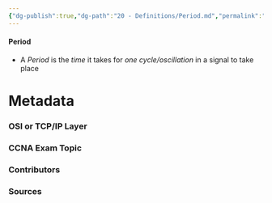 ```yaml
---
{"dg-publish":true,"dg-path":"20 - Definitions/Period.md","permalink":"/20-definitions/period/","tags":["defs_ccna"]}
---
```


#### Period
- A *Period* is the *time* it takes for *one cycle/oscillation* in a signal to take place







# Metadata
### OSI or TCP/IP Layer

### CCNA Exam Topic

### Contributors

### Sources

